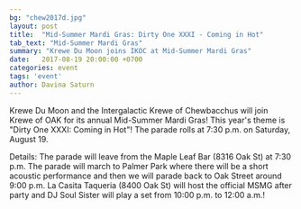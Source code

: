 ```yaml
---
bg: "chew2017d.jpg"
layout: post
title:  "Mid-Summer Mardi Gras: Dirty One XXXI - Coming in Hot"
tab_text: "Mid-Summer Mardi Gras"
summary: "Krewe Du Moon joins IKOC at Mid-Summer Mardi Gras"
date:   2017-08-19 20:00:00 +0700
categories: event
tags: 'event'
author: Davina Saturn
---
```


Krewe Du Moon and the Intergalactic Krewe of Chewbacchus will join Krewe of OAK for its annual Mid-Summer Mardi Gras! This year's theme is "Dirty One XXXI: Coming in Hot"! The parade rolls at 7:30 p.m. on Saturday, August 19.

Details: The parade will leave from the Maple Leaf Bar (8316 Oak St) at 7:30 p.m.
The parade will march to Palmer Park where there will be a short acoustic performance and then we will parade back to Oak Street around 9:00 p.m.
La Casita Taqueria (8400 Oak St) will host the official MSMG after party and DJ Soul Sister will play a set from 10:00 p.m. to 12:00 a.m.!
